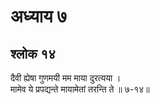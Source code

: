 # अध्याय ७

## श्लोक १४

दैवी ह्येषा गुणमयी मम माया दुरत्यया ।<br>मामेव ये प्रपद्यन्ते मायामेतां तरन्ति ते ॥ ७-१४॥<br><br>

